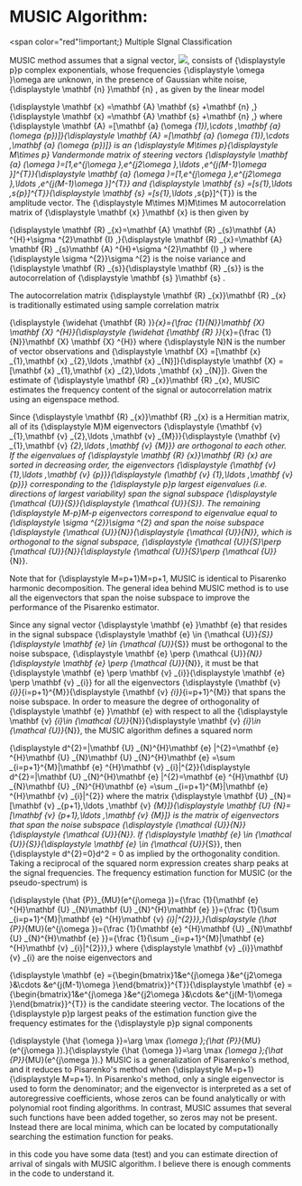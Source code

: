 # MUSIC Algorithm:
<span color="red"!important;}
Multiple SIgnal Classification</span>

MUSIC method assumes that a signal vector, <img src="https://render.githubusercontent.com/render/math?math=x">, consists of {\displaystyle p}p complex exponentials, whose frequencies {\displaystyle \omega }\omega  are unknown, in the presence of Gaussian white noise, {\displaystyle \mathbf {n} }\mathbf {n} , as given by the linear model

{\displaystyle \mathbf {x} =\mathbf {A} \mathbf {s} +\mathbf {n} ,}{\displaystyle \mathbf {x} =\mathbf {A} \mathbf {s} +\mathbf {n} ,}
where {\displaystyle \mathbf {A} =[\mathbf {a} (\omega _{1}),\cdots ,\mathbf {a} (\omega _{p})]}{\displaystyle \mathbf {A} =[\mathbf {a} (\omega _{1}),\cdots ,\mathbf {a} (\omega _{p})]} is an {\displaystyle M\times p}{\displaystyle M\times p} Vandermonde matrix of steering vectors {\displaystyle \mathbf {a} (\omega )=[1,e^{j\omega },e^{j2\omega },\ldots ,e^{j(M-1)\omega }]^{T}}{\displaystyle \mathbf {a} (\omega )=[1,e^{j\omega },e^{j2\omega },\ldots ,e^{j(M-1)\omega }]^{T}} and {\displaystyle \mathbf {s} =[s_{1},\ldots ,s_{p}]^{T}}{\displaystyle \mathbf {s} =[s_{1},\ldots ,s_{p}]^{T}} is the amplitude vector. The {\displaystyle M\times M}M\times M autocorrelation matrix of {\displaystyle \mathbf {x} }\mathbf {x}  is then given by

{\displaystyle \mathbf {R} _{x}=\mathbf {A} \mathbf {R} _{s}\mathbf {A} ^{H}+\sigma ^{2}\mathbf {I} ,}{\displaystyle \mathbf {R} _{x}=\mathbf {A} \mathbf {R} _{s}\mathbf {A} ^{H}+\sigma ^{2}\mathbf {I} ,}
where {\displaystyle \sigma ^{2}}\sigma ^{2} is the noise variance and {\displaystyle \mathbf {R} _{s}}{\displaystyle \mathbf {R} _{s}} is the autocorrelation of {\displaystyle \mathbf {s} }\mathbf {s} .

The autocorrelation matrix {\displaystyle \mathbf {R} _{x}}\mathbf {R} _{x} is traditionally estimated using sample correlation matrix

{\displaystyle {\widehat {\mathbf {R} }}_{x}={\frac {1}{N}}\mathbf {X} \mathbf {X} ^{H}}{\displaystyle {\widehat {\mathbf {R} }}_{x}={\frac {1}{N}}\mathbf {X} \mathbf {X} ^{H}}
where {\displaystyle N}N is the number of vector observations and {\displaystyle \mathbf {X} =[\mathbf {x} _{1},\mathbf {x} _{2},\ldots ,\mathbf {x} _{N}]}{\displaystyle \mathbf {X} =[\mathbf {x} _{1},\mathbf {x} _{2},\ldots ,\mathbf {x} _{N}]}. Given the estimate of {\displaystyle \mathbf {R} _{x}}\mathbf {R} _{x}, MUSIC estimates the frequency content of the signal or autocorrelation matrix using an eigenspace method.

Since {\displaystyle \mathbf {R} _{x}}\mathbf {R} _{x} is a Hermitian matrix, all of its {\displaystyle M}M eigenvectors {\displaystyle \{\mathbf {v} _{1},\mathbf {v} _{2},\ldots ,\mathbf {v} _{M}\}}{\displaystyle \{\mathbf {v} _{1},\mathbf {v} _{2},\ldots ,\mathbf {v} _{M}\}} are orthogonal to each other. If the eigenvalues of {\displaystyle \mathbf {R} _{x}}\mathbf {R} _{x} are sorted in decreasing order, the eigenvectors {\displaystyle \{\mathbf {v} _{1},\ldots ,\mathbf {v} _{p}\}}{\displaystyle \{\mathbf {v} _{1},\ldots ,\mathbf {v} _{p}\}} corresponding to the {\displaystyle p}p largest eigenvalues (i.e. directions of largest variability) span the signal subspace {\displaystyle {\mathcal {U}}_{S}}{\displaystyle {\mathcal {U}}_{S}}. The remaining {\displaystyle M-p}M-p eigenvectors correspond to eigenvalue equal to {\displaystyle \sigma ^{2}}\sigma ^{2} and span the noise subspace {\displaystyle {\mathcal {U}}_{N}}{\displaystyle {\mathcal {U}}_{N}}, which is orthogonal to the signal subspace, {\displaystyle {\mathcal {U}}_{S}\perp {\mathcal {U}}_{N}}{\displaystyle {\mathcal {U}}_{S}\perp {\mathcal {U}}_{N}}.

Note that for {\displaystyle M=p+1}M=p+1, MUSIC is identical to Pisarenko harmonic decomposition. The general idea behind MUSIC method is to use all the eigenvectors that span the noise subspace to improve the performance of the Pisarenko estimator.

Since any signal vector {\displaystyle \mathbf {e} }\mathbf {e}  that resides in the signal subspace {\displaystyle \mathbf {e} \in {\mathcal {U}}_{S}}{\displaystyle \mathbf {e} \in {\mathcal {U}}_{S}} must be orthogonal to the noise subspace, {\displaystyle \mathbf {e} \perp {\mathcal {U}}_{N}}{\displaystyle \mathbf {e} \perp {\mathcal {U}}_{N}}, it must be that {\displaystyle \mathbf {e} \perp \mathbf {v} _{i}}{\displaystyle \mathbf {e} \perp \mathbf {v} _{i}} for all the eigenvectors {\displaystyle \{\mathbf {v} _{i}\}_{i=p+1}^{M}}{\displaystyle \{\mathbf {v} _{i}\}_{i=p+1}^{M}} that spans the noise subspace. In order to measure the degree of orthogonality of {\displaystyle \mathbf {e} }\mathbf {e}  with respect to all the {\displaystyle \mathbf {v} _{i}\in {\mathcal {U}}_{N}}{\displaystyle \mathbf {v} _{i}\in {\mathcal {U}}_{N}}, the MUSIC algorithm defines a squared norm

{\displaystyle d^{2}=\|\mathbf {U} _{N}^{H}\mathbf {e} \|^{2}=\mathbf {e} ^{H}\mathbf {U} _{N}\mathbf {U} _{N}^{H}\mathbf {e} =\sum _{i=p+1}^{M}|\mathbf {e} ^{H}\mathbf {v} _{i}|^{2}}{\displaystyle d^{2}=\|\mathbf {U} _{N}^{H}\mathbf {e} \|^{2}=\mathbf {e} ^{H}\mathbf {U} _{N}\mathbf {U} _{N}^{H}\mathbf {e} =\sum _{i=p+1}^{M}|\mathbf {e} ^{H}\mathbf {v} _{i}|^{2}}
where the matrix {\displaystyle \mathbf {U} _{N}=[\mathbf {v} _{p+1},\ldots ,\mathbf {v} _{M}]}{\displaystyle \mathbf {U} _{N}=[\mathbf {v} _{p+1},\ldots ,\mathbf {v} _{M}]} is the matrix of eigenvectors that span the noise subspace {\displaystyle {\mathcal {U}}_{N}}{\displaystyle {\mathcal {U}}_{N}}. If {\displaystyle \mathbf {e} \in {\mathcal {U}}_{S}}{\displaystyle \mathbf {e} \in {\mathcal {U}}_{S}}, then {\displaystyle d^{2}=0}d^2 = 0 as implied by the orthogonality condition. Taking a reciprocal of the squared norm expression creates sharp peaks at the signal frequencies. The frequency estimation function for MUSIC (or the pseudo-spectrum) is

{\displaystyle {\hat {P}}_{MU}(e^{j\omega })={\frac {1}{\mathbf {e} ^{H}\mathbf {U} _{N}\mathbf {U} _{N}^{H}\mathbf {e} }}={\frac {1}{\sum _{i=p+1}^{M}|\mathbf {e} ^{H}\mathbf {v} _{i}|^{2}}},}{\displaystyle {\hat {P}}_{MU}(e^{j\omega })={\frac {1}{\mathbf {e} ^{H}\mathbf {U} _{N}\mathbf {U} _{N}^{H}\mathbf {e} }}={\frac {1}{\sum _{i=p+1}^{M}|\mathbf {e} ^{H}\mathbf {v} _{i}|^{2}}},}
where {\displaystyle \mathbf {v} _{i}}\mathbf {v} _{i} are the noise eigenvectors and

{\displaystyle \mathbf {e} ={\begin{bmatrix}1&e^{j\omega }&e^{j2\omega }&\cdots &e^{j(M-1)\omega }\end{bmatrix}}^{T}}{\displaystyle \mathbf {e} ={\begin{bmatrix}1&e^{j\omega }&e^{j2\omega }&\cdots &e^{j(M-1)\omega }\end{bmatrix}}^{T}}
is the candidate steering vector. The locations of the {\displaystyle p}p largest peaks of the estimation function give the frequency estimates for the {\displaystyle p}p signal components

{\displaystyle {\hat {\omega }}=\arg \max _{\omega }\;{\hat {P}}_{MU}(e^{j\omega }).}{\displaystyle {\hat {\omega }}=\arg \max _{\omega }\;{\hat {P}}_{MU}(e^{j\omega }).}
MUSIC is a generalization of Pisarenko's method, and it reduces to Pisarenko's method when {\displaystyle M=p+1}{\displaystyle M=p+1}. In Pisarenko's method, only a single eigenvector is used to form the denominator; and the eigenvector is interpreted as a set of autoregressive coefficients, whose zeros can be found analytically or with polynomial root finding algorithms. In contrast, MUSIC assumes that several such functions have been added together, so zeros may not be present. Instead there are local minima, which can be located by computationally searching the estimation function for peaks.
  

in this code you have some data (test) and you can estimate direction of arrival of singals with MUSIC algorithm.
I believe there is enough comments in the code to understand it.

